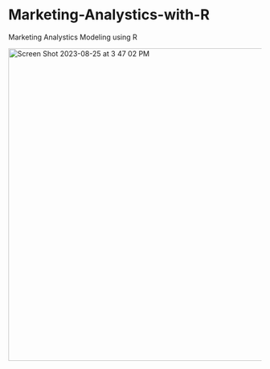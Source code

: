 # Marketing-Analystics-with-R

Marketing Analystics Modeling using R


<img width="622" alt="Screen Shot 2023-08-25 at 3 47 02 PM" src="https://github.com/lj-yuan/Marketing-Analystics-with-R/assets/142744173/2bfe63b9-9278-4b38-be13-3e8f5c6d6bb5">
